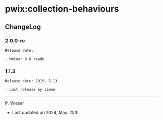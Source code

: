 # pwix:collection-behaviours

## ChangeLog

### 2.0.0-rc

    Release date: 

    - Meteor 3.0 ready

### 1.1.3

    Release date: 2015- 7-13

    - Last release by zimme

---
P. Wieser
- Last updated on 2024, May. 25th
